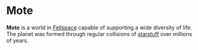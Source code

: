 # Mote

**Mote** is a world in [Fellspace](../fellspace) capable of supporting a wide diversity of life. The planet was formed through regular collisions of [starstuff](../../lore/starstuff) over millions of years.
